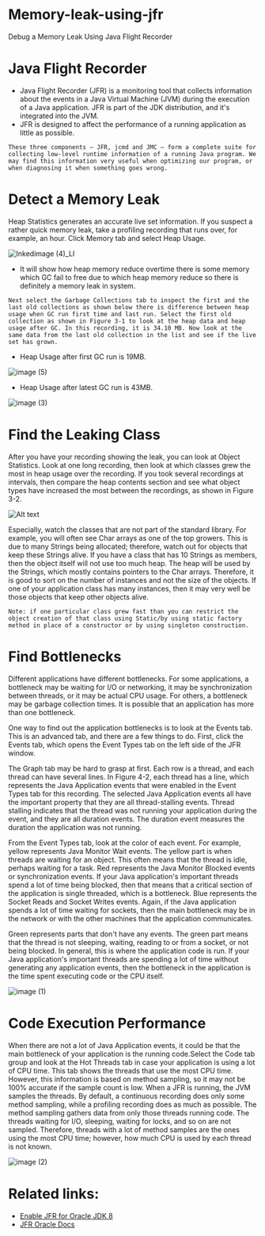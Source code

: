 # Memory-leak-using-jfr

Debug a Memory Leak Using Java Flight Recorder

# Java Flight Recorder

- Java Flight Recorder (JFR) is a monitoring tool that collects information
  about the events in a Java Virtual Machine (JVM) during the execution of a
  Java application. JFR is part of the JDK distribution, and it's integrated
  into the JVM.
- JFR is designed to affect the performance of a running application as little
  as possible.

`These three components — JFR, jcmd and JMC — form a complete suite for collecting low-level runtime information of a running Java program. We may find this information very useful when optimizing our program, or when diagnosing it when something goes wrong.`

# Detect a Memory Leak

Heap Statistics generates an accurate live set information. If you suspect a
rather quick memory leak, take a profiling recording that runs over, for
example, an hour. Click Memory tab and select Heap Usage.

![Inkedimage (4)_LI](https://user-images.githubusercontent.com/30730414/118960827-4ab18600-b981-11eb-9b8a-497d80facd26.jpg)

- It will show how heap memory reduce overtime there is some memory which GC
  fail to free due to which heap memory reduce so there is definitely a memory
  leak in system.

`Next select the Garbage Collections tab to inspect the first and the last old collections as shown below there is difference between heap usage when GC run first time and last run. Select the first old collection as shown in Figure 3-1 to look at the heap data and heap usage after GC. In this recording, it is 34.10 MB. Now look at the same data from the last old collection in the list and see if the live set has grown.`

- Heap Usage after first GC run is 19MB.

![image (5)](https://user-images.githubusercontent.com/30730414/118962655-3a9aa600-b983-11eb-9a27-8e368ab8a20b.png)

- Heap Usage after latest GC run is 43MB.

![image (3)](https://user-images.githubusercontent.com/30730414/118962765-5900a180-b983-11eb-8793-dacfd73095e2.png)

# Find the Leaking Class

After you have your recording showing the leak, you can look at Object
Statistics. Look at one long recording, then look at which classes grew the most
in heap usage over the recording. If you took several recordings at intervals,
then compare the heap contents section and see what object types have increased
the most between the recordings, as shown in Figure 3-2.

![Alt text](https://docs.oracle.com/javase/8/docs/technotes/guides/troubleshoot/img/jfr-memory-leak.png)

Especially, watch the classes that are not part of the standard library. For
example, you will often see Char arrays as one of the top growers. This is due
to many Strings being allocated; therefore, watch out for objects that keep
these Strings alive. If you have a class that has 10 Strings as members, then
the object itself will not use too much heap. The heap will be used by the
Strings, which mostly contains pointers to the Char arrays. Therefore, it is
good to sort on the number of instances and not the size of the objects. If one
of your application class has many instances, then it may very well be those
objects that keep other objects alive.

`Note: if one particular class grew fast than you can restrict the object creation of that class using Static/by using static factory method in place of a constructor or by using singleton construction.`

# Find Bottlenecks

Different applications have different bottlenecks. For some applications, a
bottleneck may be waiting for I/O or networking, it may be synchronization
between threads, or it may be actual CPU usage. For others, a bottleneck may be
garbage collection times. It is possible that an application has more than one
bottleneck.

One way to find out the application bottlenecks is to look at the Events tab.
This is an advanced tab, and there are a few things to do. First, click the
Events tab, which opens the Event Types tab on the left side of the JFR window.

The Graph tab may be hard to grasp at first. Each row is a thread, and each
thread can have several lines. In Figure 4-2, each thread has a line, which
represents the Java Application events that were enabled in the Event Types tab
for this recording. The selected Java Application events all have the important
property that they are all thread-stalling events. Thread stalling indicates
that the thread was not running your application during the event, and they are
all duration events. The duration event measures the duration the application
was not running.

From the Event Types tab, look at the color of each event. For example, yellow
represents Java Monitor Wait events. The yellow part is when threads are waiting
for an object. This often means that the thread is idle, perhaps waiting for a
task. Red represents the Java Monitor Blocked events or synchronization events.
If your Java application's important threads spend a lot of time being blocked,
then that means that a critical section of the application is single threaded,
which is a bottleneck. Blue represents the Socket Reads and Socket Writes
events. Again, if the Java application spends a lot of time waiting for sockets,
then the main bottleneck may be in the network or with the other machines that
the application communicates.

Green represents parts that don't have any events. The green part means that the
thread is not sleeping, waiting, reading to or from a socket, or not being
blocked. In general, this is where the application code is run. If your Java
application's important threads are spending a lot of time without generating
any application events, then the bottleneck in the application is the time spent
executing code or the CPU itself.

![image (1)](https://user-images.githubusercontent.com/30730414/118965741-9fa3cb00-b986-11eb-9949-e992ad2b7d5c.png)

# Code Execution Performance

When there are not a lot of Java Application events, it could be that the main
bottleneck of your application is the running code.Select the Code tab group and
look at the Hot Threads tab in case your application is using a lot of CPU time.
This tab shows the threads that use the most CPU time. However, this information
is based on method sampling, so it may not be 100% accurate if the sample count
is low. When a JFR is running, the JVM samples the threads. By default, a
continuous recording does only some method sampling, while a profiling recording
does as much as possible. The method sampling gathers data from only those
threads running code. The threads waiting for I/O, sleeping, waiting for locks,
and so on are not sampled. Therefore, threads with a lot of method samples are
the ones using the most CPU time; however, how much CPU is used by each thread
is not known.

![image (2)](https://user-images.githubusercontent.com/30730414/118965787-ae8a7d80-b986-11eb-9550-53a64f5f8c0f.png)

# Related links:

- [Enable JFR for Oracle JDK 8](https://www.jetbrains.com/help/idea/java-flight-recorder.html)
- [JFR Oracle Docs](https://docs.oracle.com/javase/10/troubleshoot/troubleshoot-performance-issues-using-jfr.htm#JSTGD311)
